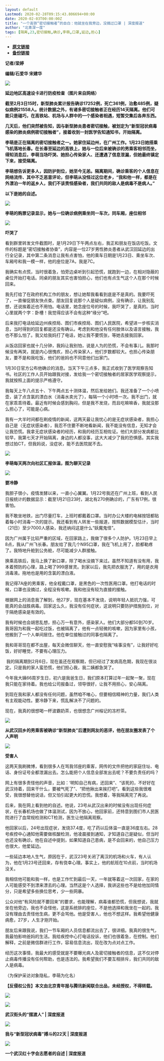 ```yaml
---
layout: default
Lastmod: 2020-02-28T09:15:43.806694+00:00
date: 2020-02-03T00:00:00Z
title: "一个高铁“密切接触者”的自白：他就坐在我旁边，没摘过口罩 | 深度报道"
author: "北青深一度"
tags: [隔离,23,密切接触,确诊,李萌,口罩,延边,担心]
---
```


* [**原文链接**](http://mp.weixin.qq.com/s?__biz=MzU2MzQzOTg1Nw==&mid=2247493797&idx=1&sn=849341c08507fbc1970e7bee6fba4113&chksm=fc58993bcb2f102d8e0602fecaf0157e1bfe042079c6597a9df1612f21221a7ab5907d9cf4ee#rd)
* [**备份链接**](https://archive.vn/pyT50)


**记者/梁婷**  

**编辑/石爱华 宋建华**

![](/images/post/54865ecd74a98ad122a8a9904e84109c.jpg)

**延边地区高速设卡进行防疫检查（图片来自网络）**  

**截至2月3日15时，新型肺炎累计报告确诊17252例，死亡361例，治愈485例，疑似病例21558人。统计数据之外，有诸多密切接触者正在经历14天隔离。他们可能只是碰巧，在高铁站、机场与人群中的一个感染者相遇，短暂交集后各奔东西。**

**几天后，他们突然被告知，因与新型肺炎患者密切接触，被划定为“新型冠状病毒感染的肺炎病例密切接触者”，接着收到一封医学告知通知书，开始隔离。**

**李萌是正在隔离的密切接触者之一。她家住延边州，在广州工作。1月23日她搭乘飞机落地长春。在长春至延边的高铁上，她与一位后来被确诊的男乘客相邻而坐，得知消息后，李萌当场吓哭、她担心传染家人、还遭遇了信息泄漏，但她最终镇定下来，接受隔离。**

**李萌想告诉更多人，因防护到位，她至今无恙。隔离期间，确诊乘客的个人信息在网络流传、其中不乏恶意评论，但李萌从没怪过这位老乡，“我和他一样，都是在外漂泊一年的返乡人，我们不该责怪感染者，我们共同的敌人是病毒不是病人。”**

**以下是她的自述。**

![](/images/post/62c2d3fd436a33770a61cc13bc341d69.jpg)

****李萌的购票记录显示，她与一位确诊病例乘坐同一车次，同车厢，座位相邻****

![](/images/post/ae4586534ec3e06aa0934b9896256536.jpg)  

**吓哭了**

看到群里转发文件截图时，是1月29日下午两点左右，我正和朋友在饭店吃饭。文件的标题是“密切接触者协查”，内容是一位27岁男性肺炎患者从武汉回延边的出行全记录，其中第二条消息让我有点害怕，他的乘车日期是1月23日、乘坐车次、车厢号和我一模一样，他的座位是7A，我是7C。

我确实有点慌，当时很着急，怕旁边桌听到引起恐慌，就跑到一边，在相对隐蔽的桌位开始打电话。同桌的朋友其实也害怕担心，他们也有点生气这个人在那个时候回来。

我先打给了在政府机构工作的朋友，想让她帮我看看到底是不是真的。我要吓死了，一直催促朋友快点查。朋友回复说那个人是疑似病例，没有确诊，让我别乱想，还说挨着近也不用怕。电话里，她念座位号的时候，我吓哭了，是真的。当时心里就两个字：卧槽！我觉得应该不会有这种“缘分”吧。

后来我打电话给延边州疾控局、图们市疾控局、图们人民医院，希望进一步核实消息，当时得到的回复都是还没有确认。考虑到和他没有任何肢体以及语言接触，我也不那么怕了。我又给我妈打了电话，她让我不要慌张，等她去接我回家。

从饭店回家也就十几分钟，我妈让我别怕，说是人为的恐慌，不会有事儿。我那时候没有再哭，就是内心很愧疚，担心传染家人，他们岁数都较大。也担心传染朋友，要不是和我吃饭，他们的爸妈也不同意他们出家门。

1月30日官方公布他确诊的消息。当天下午三点多，我正式收到了医学观察告知书。社区的工作人员开始跟我对接，发给我一个密切接触者的居家医学观察提示，我就按照上面的提示严格遵守。

我每天上午八点五十、下午两点五十测体温，然后发给她们。我还准备了一个小喷壶，装了点含氯的漂白水（消毒水卖光了），每隔一个小时喷一次。我不出门，就在家乖乖待着。最近有时候会感到胸闷，但是我不发烧，而且吃嘛嘛香，我就没那么担心了，可能是心病。

我有一大半时间都在刷疫情的新闻，这两天最让我忧心的是无症状感染者，我担心自己是（无症状感染者），我忍不住要不断地看新闻，我不能没有信息，无知才会让我恐慌。我拿无症状感染者的经历，和我的经历互相佐证。他们大部分发病都比较早，我第七天才开始隔离，身边的人都没事，这大大减少了我的恐惧感。其实我想过拍CT，但我妈说，没症状，能不去医院就不去。

![](/images/post/ddc969d347c76ee945968c6b87cb4f60.jpg)

****李萌每天两次向社区汇报体温，图为聊天记录****  

![](/images/post/ae4586534ec3e06aa0934b9896256536.jpg)

**要冷静**

我胆子很小，疫情发酵以来，一直小心翼翼。1月22号我还在广州上班，看到人民日报统计的数据显示：截至1月21日23时，湖北有270例确诊的，广东有17例，很害怕。

我不敢坐地铁，出门尽量打车，上班时都戴着口罩。当时办公大楼的电梯按钮都贴着每小时消毒一次的提示。我还看到有人转发一些报道，按照数据模型估计，当时（21日）至少7000人感染，我还纳闷这是什么“妖魔鬼怪”。

因为广州属于比较严重的区域，在回家路上，我做了很多个人防护。1月23日早上8点，我从广州飞长春。朋友给了我几个N95口罩，我在飞机上用了，脸都勒疼了。我特地升舱到公务舱，尽可能减少人群接触。

换乘高铁后，我马上换了新口罩，除了喝水没摘下来过。虽然不知道有没有用，我本着预防的心理，路上喝了999感冒灵。到家以后，我先把衣服洗了，用的是衣用消毒液。拖地也是用的含氯的漂白液。

我记得7A座的男乘客，他全程戴口罩，是黑色的一次性医用口罩。他打电话的时候，口罩也没摘过，全程没有咳嗽。我和他没有较为直接的接触。

根据网上的消息我了解到，他27岁，现在基本不发烧，说明年轻人抵抗力强，可能真的会战胜病毒。回家这么久，我没有任何症状，这说明只要防护措施到位，对于隔绝感染是有效的。

我有时候也会胡思乱想，担心万一有意外，感染家人。他们大部分都50到70岁。我哥因为和我一起吃过饭，也被隔离了，他有一点轻微的咳嗽，因为家里有小孩，他搬到了一个人单间居住。他在单位接触过的同事也隔离了。

我和哥哥现在都不出屋，每天会微信聊天，他一直安慰我“啥事没有”，让我好好吃饭，好好睡觉，不要有心理压力。

 我的隔离期到2月6日，现在虽还在观察期，但已经过了发病高危期，我现在很淡定。只是我的家人蛮恐慌，他们担心我，我二姨都急哭了。

今年我大姨66周岁生日，初六是我爸生日，我们原本打算过年一起聚一聚，现在我只能在家待着。我也给公司报备过，领导很好，让我不用担心，安心隔离。

到现在我和家人都没有任何问题，虽然咱不唯心，但要相信精神的力量，我们人类有主观能动性。要冷静下来，慌乱解决不了问题的。

现在，我真的很想喝一杯波霸奶茶，也很想念广州榕记的冻柠茶。

![](/images/post/280f72a99d2713169f4efe6f9ef953cb.jpg)

**从武汉回乡的男乘客被确诊“新型肺炎”后遭到网友的恶评，他在朋友圈发表了个人声明**

![](/images/post/ae4586534ec3e06aa0934b9896256536.jpg)

**受害人**

这两天我刷微博，看到很多人在骂我邻座的乘客，网传的文件把他的家庭住址、电话、身份证号全都泄漏出去。怎么能把个人信息全部发出去呢？不要负责任的吗？

网上有很多责怪他的声音，比如：‘明知自己有病，还回来”、“该死的，不好好在武汉待着，回来干什么，要被气死了”、“把他揪出来挨打吧”。看到这些我很难受，我很想替他说话，但又怕引起更大的恐慌。我想着，等我隔离完了再说。

后来，我在网上看到他的自述。他说，23号从武汉出来的时候没有出现任何症状，在长春机场也做了体温测试，因为不放心，他回家前，还特意到图们市人民医院进行了血常规检测和CT检测，医生让他隔离观察。

他回家以后，24号出现症状，发烧37.4度，吃了药以后体温一直是36度左右。28号疾控中心通知他需要做核酸检测，他凌晨接到通知，才知道自己是疑似，但当时也还没有确诊。他在自述中提到，如果知道自己患病，是不会回来的，他自己压力也很大，他爱延边。

一些延边本地人生气，原因在于，武汉23号关闭了离汉的机场和火车，有人认为，他在1月23号还回来，存有侥幸心理。事实上，他的航班在10点前，当时机场没关。

我相信他可能和我一样，也是工作忙到最后一天，一年就等着这一次回家，在家的人可能感受不到漂来漂去的心理。当然这是个人选择，我讲这些也不是给他加同情分，只是希望多些换位思考，少一些网暴。

公众对他“有风险就不要回来”的要求，也能理解，病毒谁都恐慌，但我想说，我就坐在他旁边，我也不会怪他，这是系统排的座位，不是他选择和我坐在一起的。我没有理由去责怪他生病，更不会骂他。他是受害人，他也不想这样。我希望他健康病愈，27岁，人生才刚开始。

朋友后来跟我说，我们一节车厢的人员信息都流出去了，很详细。我真的很生气，我最怕影响爸妈的生活。我给疾控中心打电话投诉，他们也很着急，在控制。他们解释，之前是微信群进行工作，容易信息流出，现在改为点对点工作。

经历这次事情，我最大的感受就是不要曝光病人及密切接触者的信息，这不仅对停止病毒传播没有任何帮助，也是违法的。我希望我们不要互相排斥，我们共同的敌人是病毒。

（为保护采访对象隐私，李萌为化名）

**【反侵权公告】本文由北京青年报与腾讯新闻联合出品，未经授权，不得转载。**

![](/images/post/6a8154790647426f4a08fd87c9e974cb.jpg)

[![](/images/post/be48511205bfda980a856d04e8583335.jpg)](http://mp.weixin.qq.com/s?__biz=MzU2MzQzOTg1Nw==&mid=2247493704&idx=1&sn=d3ba9e16dce175a77b4cdc7b7749132e&chksm=fc5899d6cb2f10c0d0f6c455c4b00b02c734cd11ab4ebc367079d456940ea48fc50c214c15d8&scene=21#wechat_redirect)

**武汉街头的“摆渡人” | 深度报道**

[![](/images/post/459f9296de91bb058ffe5361cb61a24f.jpg)](http://mp.weixin.qq.com/s?__biz=MzU2MzQzOTg1Nw==&mid=2247493555&idx=1&sn=a3959fdda87a89e178a0ad34c3d7ef14&chksm=fc58962dcb2f1f3b0f93af07d8e40c66e06d3f8839114a2c9921c564e5bc32eb2c0e05cb2c88&scene=21#wechat_redirect)

**我与“新型冠状病毒”搏斗的22天 | 深度报道**

[![](/images/post/ef716aa92eedaab446f2f472cfdbe343.jpg)](http://mp.weixin.qq.com/s?__biz=MzU2MzQzOTg1Nw==&mid=2247493772&idx=1&sn=45dde573d95ceda0547b6676fc858a5c&chksm=fc589912cb2f1004ab4a61a3c73cfda6ee18906f2af5b36baf8b8fda8d9977cd7a1862de044d&scene=21#wechat_redirect)

**一个武汉红十字会志愿者的自述 | 深度报道**

